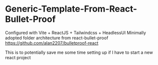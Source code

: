 # Generic-Template-From-React-Bullet-Proof

Configured with Vite + ReactJS + Tailwindcss + HeadlessUI
Minimally adopted folder architecture from react-bullet-proof https://github.com/alan2207/bulletproof-react

This is to potentially save me some time setting up if I have to start a new react project
